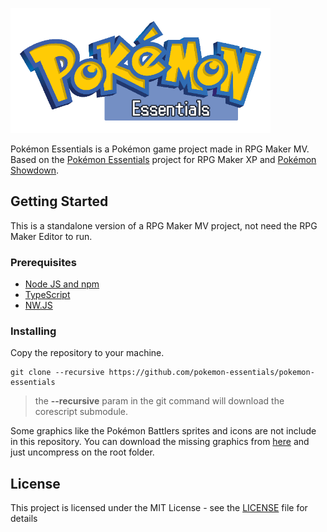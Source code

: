 ![logo](img/titles1/pokelogo.png)

Pokémon Essentials is a Pokémon game project made in RPG Maker MV. Based on the [Pokémon Essentials](http://pokemonessentials.wikia.com/wiki/Pok%C3%A9mon_Essentials_Wiki)  project for RPG Maker XP and [Pokémon Showdown](https://github.com/Zarel/Pokemon-Showdown).


## Getting Started
This is a standalone version of a RPG Maker MV project, not need the RPG Maker Editor to run.

### Prerequisites

* [Node JS and npm](https://nodejs.org/en/download/)
* [TypeScript](https://www.typescriptlang.org/index.html#download-links)
* [NW.JS](https://nwjs.io/)


### Installing

Copy the repository to your machine.

```
git clone --recursive https://github.com/pokemon-essentials/pokemon-essentials
```

> the **--recursive** param in the git command will download the corescript submodule.

Some graphics like the Pokémon Battlers sprites and icons are not include in this repository.
You can download the missing graphics from [here]() and just uncompress on the root folder.

## License

This project is licensed under the MIT License - see the [LICENSE](LICENSE) file for details
